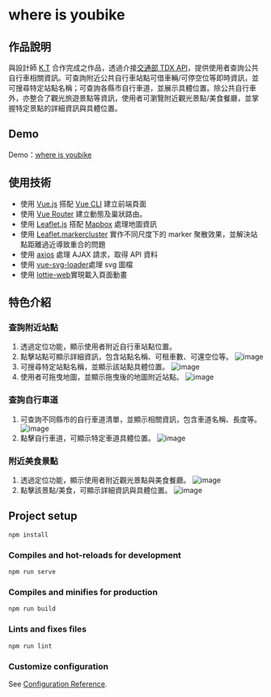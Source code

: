 # where is youbike

## 作品說明

與設計師 [K.T](https://www.behance.net/gallery/131133281/YouBike-Map-Project) 合作完成之作品，透過介接[交通部 TDX API](https://tdx.transportdata.tw/)，提供使用者查詢公共自行車相關資訊。可查詢附近公共自行車站點可借車輛/可停空位等即時資訊，並可搜尋特定站點名稱；可查詢各縣市自行車道，並展示具體位置。除公共自行車外，亦整合了觀光旅遊景點等資訊，使用者可瀏覽附近觀光景點/美食餐廳，並掌握特定景點的詳細資訊與具體位置。

## Demo

<p>
  Demo：<a  href="https://dotsea.github.io/F2E-where-is-you-bike/#/">where is youbike</a>
</p>

## 使用技術

- 使用 [Vue.js](https://vuejs.org/) 搭配 [Vue CLI](https://cli.vuejs.org/) 建立前端頁面
- 使用 [Vue Router](https://router.vuejs.org/) 建立動態及巢狀路由。
- 使用 [Leaflet.js](https://leafletjs.com/) 搭配 [Mapbox](https://www.mapbox.com/) 處理地圖資訊
- 使用 [Leaflet.markercluster](https://github.com/Leaflet/Leaflet.markercluster) 實作不同尺度下的 marker 聚散效果，並解決站點距離過近導致重合的問題
- 使用 [axios](https://github.com/axios/axios) 處理 AJAX 請求，取得 API 資料
- 使用 [vue-svg-loader](https://github.com/visualfanatic/vue-svg-loader)處理 svg 圖檔
- 使用 [lottie-web](https://github.com/airbnb/lottie-web)實現載入頁面動畫

## 特色介紹

### 查詢附近站點

1. 透過定位功能，顯示使用者附近自行車站點位置。
2. 點擊站點可顯示詳細資訊，包含站點名稱、可租車數、可還空位等。
   ![image](https://github.com/DotSea/F2E-where-is-you-bike/blob/main/public/readme-image/readme-1.png)
3. 可搜尋特定站點名稱，並顯示該站點具體位置。
   ![image](https://github.com/DotSea/F2E-where-is-you-bike/blob/main/public/readme-image/readme-2.png)
4. 使用者可拖曳地圖，並顯示拖曳後的地圖附近站點。
   ![image](https://github.com/DotSea/F2E-where-is-you-bike/blob/main/public/readme-image/readme-3.gif)

### 查詢自行車道

1. 可查詢不同縣市的自行車道清單，並顯示相關資訊，包含車道名稱、長度等。
   ![image](https://github.com/DotSea/F2E-where-is-you-bike/blob/main/public/readme-image/readme-4.png)
2. 點擊自行車道，可顯示特定車道具體位置。
   ![image](https://github.com/DotSea/F2E-where-is-you-bike/blob/main/public/readme-image/readme-5.png)

### 附近美食景點

1. 透過定位功能，顯示使用者附近觀光景點與美食餐廳。
   ![image](https://github.com/DotSea/F2E-where-is-you-bike/blob/main/public/readme-image/readme-6.png)
2. 點擊該景點/美食，可顯示詳細資訊與具體位置。
   ![image](https://github.com/DotSea/F2E-where-is-you-bike/blob/main/public/readme-image/readme-7.png)

## Project setup

```
npm install
```

### Compiles and hot-reloads for development

```
npm run serve
```

### Compiles and minifies for production

```
npm run build
```

### Lints and fixes files

```
npm run lint
```

### Customize configuration

See [Configuration Reference](https://cli.vuejs.org/config/).
